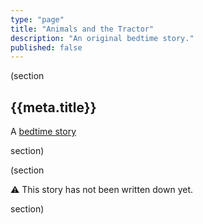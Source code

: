 ```yaml
---
type: "page"
title: "Animals and the Tractor"
description: "An original bedtime story."
published: false
---
```


(section

## {{meta.title}}

A [bedtime story](/bedtime-stories)

section)

(section

:warning: This story has not been written down yet.

<!-- **Once upon a time...**

**The end.** -->

section)